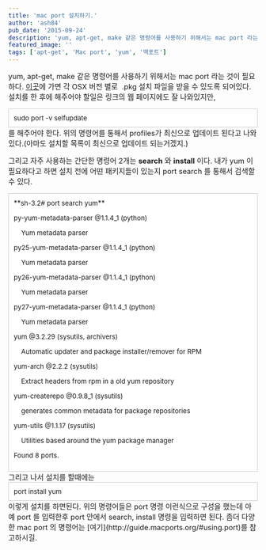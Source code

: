 ```yaml
---
title: 'mac port 설치하기.'
author: 'ash84'
pub_date: '2015-09-24'
description: 'yum, apt-get, make 같은 명령어를 사용하기 위해서는 mac port 라는 것이 필요하다. [이곳](http://www.macports.org/install.php)에 가면 각 OSX 버전 별로  .pkg 설치 파일을 받을 수 있도록 되어있다. 설치를 한 후에 해주어야 할일은 링크의 웹 페이지에도 잘 나와있지만,'
featured_image: ''
tags: ['apt-get', 'Mac port', 'yum', '맥포트']
---
```



<span style="font-size: 11pt;">yum, apt-get, make 같은 명령어를 사용하기 위해서는 mac port 라는 것이 필요하다.</span><span style="font-size: 11pt;"> [이곳](http://www.macports.org/install.php)에 가면 각 OSX 버전 별로  .pkg </span><span style="font-size: 11pt;">설치 파일을 받을 수 있도록 되어있다. 설치를 한 후에 해주어야 할일은 링크의 웹 페이지에도 잘 나와있지만, </span>

<div class="txc-textbox" style="border: 1px solid rgb(203, 203, 203); background-color: rgb(255, 255, 255); padding: 10px;"><span style="font-size: 10pt;">sudo port -v selfupdate</span>

</div><span style="font-size: 11pt;">를 해주어야 한다. 위의 명령어를 통해서 profiles가 최신으로 업데이트 된다고 나와있다.(아마도 설치할 목록이 최신으로 업데이트 되는거겠지.)</span>

<span style="font-size: 11pt;">그리고 자주 사용하는 간단한 명령어 2개는 **search** 와 **install** 이다. 내가 yum 이 필요하다고 하면 설치 전에 어떤 패키지들이 있는지 port search 를 통해서 검색할수 있다. </span>

<div class="txc-textbox" style="border: 1px solid rgb(203, 203, 203); background-color: rgb(255, 255, 255); padding: 10px;">**<span style="font-size: 10pt;">sh-3.2# port search yum</span>**

<span style="font-size: 10pt;">py-yum-metadata-parser @1.1.4_1 (python)</span>

<span style="font-size: 10pt;">    Yum metadata parser</span>

<span style="font-size: 10pt;">py25-yum-metadata-parser @1.1.4_1 (python)</span>

<span style="font-size: 10pt;">    Yum metadata parser</span>

<span style="font-size: 10pt;">py26-yum-metadata-parser @1.1.4_1 (python)</span>

<span style="font-size: 10pt;">    Yum metadata parser</span>

<span style="font-size: 10pt;">py27-yum-metadata-parser @1.1.4_1 (python)</span>

<span style="font-size: 10pt;">    Yum metadata parser</span>

<span style="font-size: 10pt;">yum @3.2.29 (sysutils, archivers)</span>

<span style="font-size: 10pt;">    Automatic updater and package installer/remover for RPM</span>

<span style="font-size: 10pt;">yum-arch @2.2.2 (sysutils)</span>

<span style="font-size: 10pt;">    Extract headers from rpm in a old yum repository</span>

<span style="font-size: 10pt;">yum-createrepo @0.9.8_1 (sysutils)</span>

<span style="font-size: 10pt;">    generates common metadata for package repositories</span>

<span style="font-size: 10pt;">yum-utils @1.1.17 (sysutils)</span>

<span style="font-size: 10pt;">    Utilities based around the yum package manager</span>

<span style="font-size: 10pt;">Found 8 ports.</span>

</div><span style="font-size: 11pt;">그리고 나서 설치를 할때에는</span>

<div class="txc-textbox" style="border: 1px solid rgb(203, 203, 203); background-color: rgb(255, 255, 255); padding: 10px;"><span style="font-size: 10pt;">port install yum</span>

</div><span style="font-size: 11pt;">이렇게 설치를 하면된다. 위의 명령어들은 port 명령 이런식으로 구성</span><span style="font-size: 11pt;">을 했는데 아예 port 를 입력한후 port 안에서 search, install 명령을 입력하면 된다. 좀더 다양한 mac port 의 명령어는 </span><span style="font-size: 11pt;">[여기](http://guide.macports.org/#using.port)를 참고하시길. </span>



